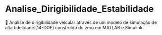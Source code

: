 # Analise_Dirigibilidade_Estabilidade
🚗 Análise de dirigibilidade veicular através de um modelo de simulação de alta fidelidade (14-DOF) construído do zero em MATLAB e Simulink.
